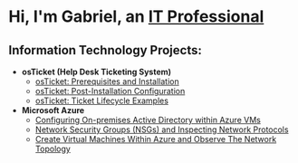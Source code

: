 <h1>Hi, I'm Gabriel, an <a href="https://linkedin.com/in/Josh">IT Professional</a></h1>

<h2> Information Technology Projects:</h2>

- <b>osTicket (Help Desk Ticketing System)</b>
  - [osTicket: Prerequisites and Installation](https://github.com/izagg1/osticket-prereqs)
  - [osTicket: Post-Installation Configuration](https://github.com/izagg1/post-install-config)
  - [osTicket: Ticket Lifecycle Examples](https://github.com/izagg1/ticket-lifecycle)
- <b>Microsoft Azure</b>
  - [Configuring On-premises Active Directory within Azure VMs](https://github.com/izagg1/configure-ad)
  - [Network Security Groups (NSGs) and Inspecting Network Protocols](https://github.com/izagg1/azure-network-protocols)
  - [Create Virtual Machines Within Azure and Observe The Network Topology](https://github.com/izagg1/create-azure-vm)


